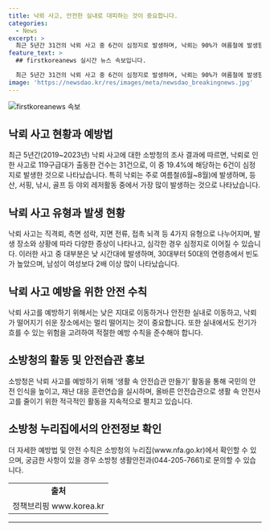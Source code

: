 ```yaml
---
title: 낙뢰 사고, 안전한 실내로 대피하는 것이 중요합니다.
categories:
  - News
excerpt: >
  최근 5년간 31건의 낙뢰 사고 중 6건이 심정지로 발생하며, 낙뢰는 90%가 여름철에 발생함. 소방청은 '생활 속 안전습관 만들기' 활동을 통해 사망률이 높은 낙뢰 사고 예방에 나서고, 연령별, 시간대별, 발생 장소 등 통계를 공개함. 또한 낙뢰 사고를 예방하기 위한 안전 수칙을 안내하며 소방청은 생활 속 안전사고를 줄이기 위한 적극행정을 약속함. (출처: 정책브리핑, www.korea.kr)
feature_text: >
  ## firstkoreanews 실시간 뉴스 속보입니다.

  최근 5년간 31건의 낙뢰 사고 중 6건이 심정지로 발생하며, 낙뢰는 90%가 여름철에 발생함. 소방청은 '생활 속 안전습관 만들기' 활동을 통해 사망률이 높은 낙뢰 사고 예방에 나서고, 연령별, 시간대별, 발생 장소 등 통계를 공개함. 또한 낙뢰 사고를 예방하기 위한 안전 수칙을 안내하며 소방청은 생활 속 안전사고를 줄이기 위한 적극행정을 약속함. (출처: 정책브리핑, www.korea.kr)
image: 'https://newsdao.kr/res/images/meta/newsdao_breakingnews.jpg'
---
```


<p><img src="https://newsdao.kr/res/images/meta/newsdao_breakingnews.jpg" alt="firstkoreanews 속보" /></p>

<h2 data-ke-size="size26">낙뢰 사고 현황과 예방법</h2>

<p data-ke-size="size16">최근 5년간(2019~2023년) 낙뢰 사고에 대한 소방청의 조사 결과에 따르면, 낙뢰로 인한 사고로 119구급대가 출동한 건수는 31건으로, 이 중 19.4%에 해당하는 6건이 심정지로 발생한 것으로 나타났습니다. 특히 낙뢰는 주로 여름철(6월~8월)에 발생하며, 등산, 서핑, 낚시, 골프 등 야외 레저활동 중에서 가장 많이 발생하는 것으로 나타났습니다.</p>

<h2 data-ke-size="size26">낙뢰 사고 유형과 발생 현황</h2>

<p data-ke-size="size16">낙뢰 사고는 직격뢰, 측면 섬락, 지면 전류, 접촉 뇌격 등 4가지 유형으로 나누어지며, 발생 장소와 상황에 따라 다양한 증상이 나타나고, 심각한 경우 심정지로 이어질 수 있습니다. 이러한 사고 중 대부분은 낮 시간대에 발생하며, 30대부터 50대의 연령층에서 빈도가 높았으며, 남성이 여성보다 2배 이상 많이 나타났습니다.</p>

<h2 data-ke-size="size26">낙뢰 사고 예방을 위한 안전 수칙</h2>

<p data-ke-size="size16">낙뢰 사고를 예방하기 위해서는 낮은 지대로 이동하거나 안전한 실내로 이동하고, 낙뢰가 떨어지기 쉬운 장소에서는 멀리 떨어지는 것이 중요합니다. 또한 실내에서도 전기가 흐를 수 있는 위험을 고려하여 적절한 예방 수칙을 준수해야 합니다.</p>

<h2 data-ke-size="size26">소방청의 활동 및 안전습관 홍보</h2>

<p data-ke-size="size16">소방청은 낙뢰 사고를 예방하기 위해 ‘생활 속 안전습관 만들기’ 활동을 통해 국민의 안전 인식을 높이고, 재난 대응 훈련연습을 실시하며, 올바른 안전습관으로 생활 속 안전사고를 줄이기 위한 적극적인 활동을 지속적으로 펼치고 있습니다.</p>

<h2 data-ke-size="size26">소방청 누리집에서의 안전정보 확인</h2>

<p data-ke-size="size16">더 자세한 예방법 및 안전 수칙은 소방청의 누리집(www.nfa.go.kr)에서 확인할 수 있으며, 궁금한 사항이 있을 경우 소방청 생활안전과(044-205-7661)로 문의할 수 있습니다.</p>

<table>
    <tbody>
        <tr>
            <td style="text-align: center; height: 17px;"><b>출처</b></td>
        </tr>
        <tr>
            <td style="text-align: center; height: 17px;">정책브리핑 www.korea.kr</td>
        </tr>
    </tbody>
</table>

<p><hr></p>

